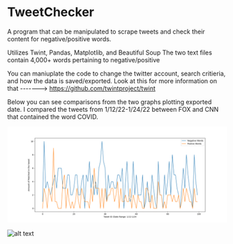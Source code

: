 # TweetChecker
A program that can be manipulated to scrape tweets and check their content for negative/positive words.


Utilizes Twint, Pandas, Matplotlib, and Beautiful Soup
The two text files contain 4,000+ words pertaining to negative/positive

You can maniuplate the code to change the twitter account, search critieria, and how the data is saved/exported.
Look at this for more information on that -------> https://github.com/twintproject/twint


Below you can see comparisons from the two graphs plotting exported date.
I compared the tweets from 1/12/22-1/24/22 between FOX and CNN that contained the word COVID.

![alt text](https://github.com/jroth49/TweetChecker/blob/main/CNN_NegVsPos.png?raw=true)

![alt text](https://github.com/[username]/[reponame]/blob/[branch]/image.jpg?raw=true)
